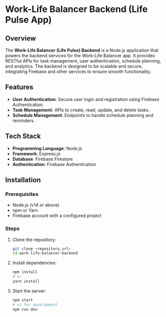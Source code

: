 # Work-Life Balancer Backend (Life Pulse App)

## Overview
The **Work-Life Balancer (Life Pulse) Backend** is a Node.js application that powers the backend services for the Work-Life Balancer app. It provides RESTful APIs for task management, user authentication, schedule planning, and analytics. The backend is designed to be scalable and secure, integrating Firebase and other services to ensure smooth functionality.

## Features
- **User Authentication**: Secure user login and registration using Firebase Authentication.
- **Task Management**: APIs to create, read, update, and delete tasks.
- **Schedule Management**: Endpoints to handle schedule planning and reminders.


## Tech Stack
- **Programming Language**: Node.js
- **Framework**: Express.js
- **Database**: Firebase Firestore
- **Authentication**: Firebase Authentication


## Installation

### Prerequisites
- Node.js (v14 or above)
- npm or Yarn
- Firebase account with a configured project

### Steps
1. Clone the repository:
   ```bash
   git clone <repository_url>
   cd work-life-balancer-backend
   ```

2. Install dependencies:
   ```bash
   npm install
   # or
   yarn install
   ```
   
3. Start the server:
   ```bash
   npm start
   # or for development
   npm run dev
   ```







